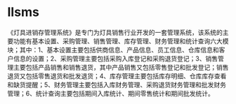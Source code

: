 # Ilsms
 《灯具进销存管理系统》是专门为灯具销售行业开发的一套管理系统，该系统的主要功能有基本设置、采购管理、销售管理、库存管理、财务管理和统计查询六大模块；其中：1、基本设置主要包括供商信息、产品信息、员工信息、仓库信息和客户信息的设置；2、采购管理主要包括采购入库登记和采购退货登记；3、销售管理主要包括产品销售和销售退货，其中产品销售又包括零售登记和批发登记；销售退货又包括零售退货和批发退货；4、库存管理主要包括库存明细、仓库库存查看和缺货提醒；5、财务管理主要包括入库财务管理、采购退货财务管理和批发财务管理；6、统计查询主要包括期间入库统计、期间零售统计和期间批发统计。
